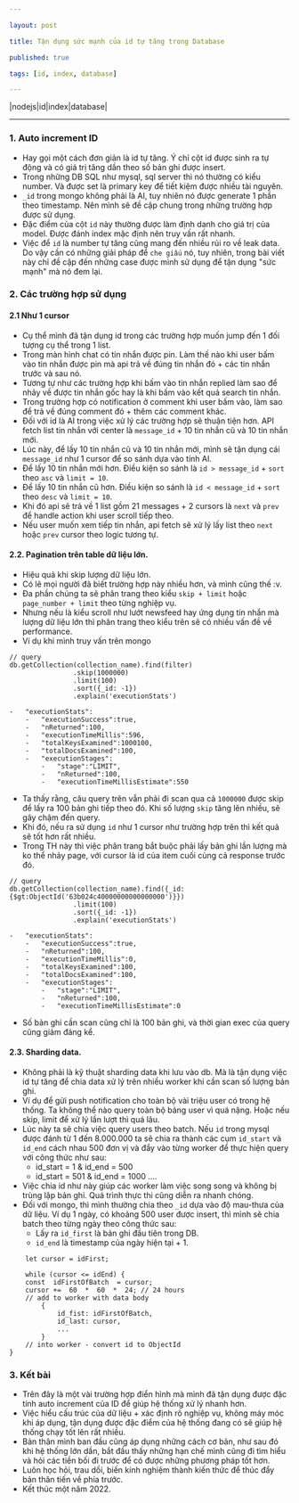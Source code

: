 ```yaml
---

layout: post

title: Tận dụng sức mạnh của id tự tăng trong Database

published: true

tags: [id, index, database]

---
```


|nodejs|id|index|database|

---
  

### 1. Auto increment ID
* Hay gọi một cách đơn giản là id tự tăng. Ý chỉ cột id được sinh ra tự động và có giá trị  tăng dần theo số bản ghi được insert.
* Trong những DB SQL như mysql, sql server thì nó thường có kiểu number. Và được set là primary key để tiết kiệm được nhiều tài nguyên.
* `_id` trong mongo không phải là AI, tuy nhiên nó được generate 1 phần theo timestamp. Nên mình sẽ đề cập chung trong những trường hợp được sử dụng. 
* Đặc điểm của cột `id` này thường được làm định danh cho giá trị của model. Được đánh index mặc định nên truy vấn rất nhanh.
* Việc để `id` là number tự tăng cũng mang đến nhiều rủi ro về leak data. Do vậy cần có những giải pháp để `che giấu` nó, tuy nhiên, trong bài viết này chỉ đề cập đến những case được mình sử dụng để tận dụng "sức mạnh" mà nó đem lại.

### 2. Các trường hợp sử dụng
#### 2.1 Như 1 cursor
* Cụ thể mình đã tận dụng id trong các trường hợp muốn jump đến 1 đối tượng cụ thể trong 1 list.
* Trong màn hình chat có tin nhắn được pin. Làm thế nào khi user bấm vào tin nhắn được pin mà api trả về đúng tin nhắn đó + các tin nhắn trước và sau nó.
* Tương tự như các trường hợp khi bấm vào tin nhắn replied làm sao để nhảy về được tin nhắn gốc hay là khi bấm vào kết quả search tin nhắn.
* Trong trường hợp có notification ở comment khi user bấm vào, làm sao để trả về đúng comment đó + thêm các comment khác.
* Đối với id là AI trong việc xử lý các trường hợp sẽ thuận tiện hơn. API fetch list tin nhắn với center là `message_id` + 10 tin nhắn cũ và 10 tin nhắn mới. 
* Lúc này, để lấy 10 tin nhắn cũ và 10 tin nhắn mới, mình sẽ tận dụng cái `message_id` như 1 cursor để so sánh dựa vào tính AI.
* Để lấy 10 tin nhắn mới hơn. Điều kiện so sánh là `id > message_id` + `sort` theo `asc` và `limit = 10`.
* Để lấy 10 tin nhắn cũ hơn. Điều kiện so sánh là `id < message_id` + `sort` theo `desc` và `limit = 10`.
* Khi đó api sẽ trả về 1 list gồm 21 messages + 2 cursors là `next` và `prev` để handle action khi user scroll tiếp theo. 
* Nếu user muốn xem tiếp tin nhắn, api fetch sẽ xử lý lấy list theo `next` hoặc `prev` cursor theo logic tương tự.

#### 2.2. Pagination trên table dữ liệu lớn.
* Hiệu quả khi skip lượng dữ liệu lớn.
* Có lẽ mọi người đã biết trường hợp này nhiều hơn, và mình cũng thế :v.
* Đa phần chúng ta sẽ phân trang theo kiểu `skip + limit` hoặc `page_number + limit` theo từng nghiệp vụ. 
* Nhưng nếu là kiểu scroll như lướt newsfeed hay ứng dụng tin nhắn mà lượng dữ liệu lớn thì phân trang theo kiểu trên sẽ có nhiều vấn đề về performance.
* Ví dụ khi mình truy vấn trên mongo

```
// query
db.getCollection(collection_name).find(filter)
				.skip(1000000)
				.limit(100)
				.sort({_id: -1})
				.explain('executionStats')
								
-   "executionStats":
    -   "executionSuccess":true,
    -   "nReturned":100,
    -   "executionTimeMillis":596,
    -   "totalKeysExamined":1000100,
    -   "totalDocsExamined":100,
    -   "executionStages":
        -   "stage":"LIMIT",
        -   "nReturned":100,
        -   "executionTimeMillisEstimate":550
```

* Ta thấy rằng, câu query trên vẫn phải đi scan qua cả `1000000` được skip để lấy ra 100 bản ghi tiếp theo đó. Khi số lượng `skip` tăng lên nhiều, sẽ gây chậm đến query.
* Khi đó, nếu ra sử dụng `id` như 1 cursor như trường hợp trên thì kết quả sẽ tốt hơn rất nhiều.
* Trong TH này thì việc phân trang bắt buộc phải lấy bản ghi lần lượng mà ko thể nhảy page, với cursor là id của item cuối cùng cả response trước đó.

```
// query
db.getCollection(collection_name).find({_id:{$gt:ObjectId('63b024c40000000000000000')}})
				.limit(100)
				.sort({_id: -1})
				.explain('executionStats')

-   "executionStats":
    -   "executionSuccess":true,
    -   "nReturned":100,
    -   "executionTimeMillis":0,
    -   "totalKeysExamined":100,
    -   "totalDocsExamined":100,
    -   "executionStages":
        -   "stage":"LIMIT",
        -   "nReturned":100,
        -   "executionTimeMillisEstimate":0      
```

* Số bản ghi cần scan cũng chỉ là 100 bản ghi, và thời gian exec của query cũng giảm đáng kể.

#### 2.3.  Sharding data.
* Không phải là kỹ thuật sharding data khi lưu vào db. Mà là tận dụng việc id tự tăng để chia data xử lý trên nhiều worker khi cần scan số lượng bản ghi.
* Ví dụ để gửi push notification cho toàn bộ vài  triệu user có trong hệ thống. Ta không thể nào query toàn bộ bảng user vì quá nặng. Hoặc nếu skip, limit để xử lý lần lượt thì quá lâu.
* Lúc này ta sẽ chia việc query users theo batch. Nếu `id` trong mysql được đánh từ 1 đến 8.000.000 ta sẽ chia ra thành các cụm `id_start` và `id_end` cách nhau 500 đơn vị và đẩy vào từng worker để thực hiện query với công thức như sau:
	* id_start = 1 & id_end = 500
	* id_start = 501 & id_end = 1000
	....
* Việc chia id như này giúp các worker làm việc song song và không bị trùng lặp bản ghi. Quá trình thực thi cũng diễn ra nhanh chóng.
* Đối với mongo, thì mình thường chia theo `_id` dựa vào độ mau-thưa của dữ liệu. Ví dụ 1 ngày, có khoảng 500 user được insert, thì mình sẽ chia batch theo từng ngày theo công thức sau:
	* Lấy ra `id_first` là bản ghi đầu tiên trong DB.
	* `id_end` là timestamp của ngày hiện tại + 1.

```
	let cursor = idFirst;
	
	while (cursor <= idEnd) {
	const  idFirstOfBatch  = cursor;
	cursor +=  60  *  60  *  24; // 24 hours
	// add to worker with data body 
		{
			id_fist: idFirstOfBatch,
			id_last: cursor,
			...
		}
	// into worker - convert id to ObjectId
}
```

### 3. Kết bài
* Trên đây là một vài trường hợp điển hình mà mình đã tận dụng được đặc tính auto increment của ID để giúp hệ thống xử lý nhanh hơn.
* Việc hiểu cấu trúc của dữ liệu + xác định rõ nghiệp vụ, không máy móc khi áp dụng, tận dụng được đặc điểm của hệ thống đang có sẽ giúp hệ thống chạy tốt lên rất nhiều.
* Bản thân mình ban đầu cũng áp dụng những cách cơ bản, như sau đó khi hệ thống lớn dần, bắt đầu thấy những hạn chế mình cũng đi tìm hiểu và hỏi các tiền bối đi trước để có được những phương pháp tốt hơn.
* Luôn học hỏi, trau dồi, biến kinh nghiệm thành kiến thức để thúc đẩy bản thân tiến về phía trước.
* Kết thúc một năm 2022.